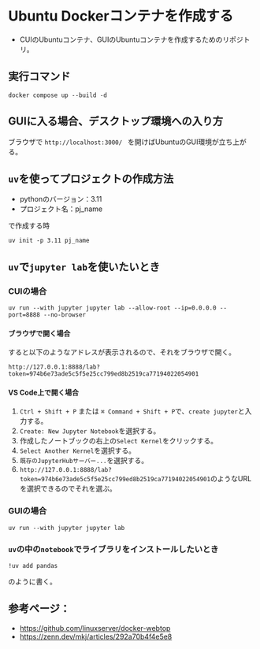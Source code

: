# Ubuntu Dockerコンテナを作成する

- CUIのUbuntuコンテナ、GUIのUbuntuコンテナを作成するためのリポジトリ。

## 実行コマンド
```shell
docker compose up --build -d
```

## GUIに入る場合、デスクトップ環境への入り方
ブラウザで `http://localhost:3000/ ` を開けばUbuntuのGUI環境が立ち上がる。


## `uv`を使ってプロジェクトの作成方法

- pythonのバージョン：3.11
- プロジェクト名：pj_name

で作成する時

```shell
uv init -p 3.11 pj_name
```

## `uv`で`jupyter lab`を使いたいとき

### CUIの場合
```shell
uv run --with jupyter jupyter lab --allow-root --ip=0.0.0.0 --port=8888 --no-browser
```

#### ブラウザで開く場合
すると以下のようなアドレスが表示されるので、それをブラウザで開く。

`http://127.0.0.1:8888/lab?token=974b6e73ade5c5f5e25cc799ed8b2519ca77194022054901`


#### VS Code上で開く場合

1. `Ctrl + Shift + P` または `⌘ Command + Shift + P`で、`create jupyter`と入力する。
2. `Create: New Jupyter Notebook`を選択する。
3. 作成したノートブックの右上の`Select Kernel`をクリックする。
4. `Select Another Kernel`を選択する。
5. `既存のJupyterHubサーバー...`を選択する。
6. `http://127.0.0.1:8888/lab?token=974b6e73ade5c5f5e25cc799ed8b2519ca77194022054901`のようなURLを選択できるのでそれを選ぶ。





### GUIの場合
```shell
uv run --with jupyter jupyter lab
```

### `uv`の中の`notebook`でライブラリをインストールしたいとき

```shell
!uv add pandas
```

のように書く。


## 参考ページ：
- https://github.com/linuxserver/docker-webtop
- https://zenn.dev/mkj/articles/292a70b4f4e5e8
